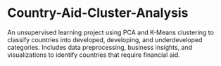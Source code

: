 # Country-Aid-Cluster-Analysis
An unsupervised learning project using PCA and K-Means clustering to classify countries into developed, developing, and underdeveloped categories. Includes data preprocessing, business insights, and visualizations to identify countries that require financial aid.
